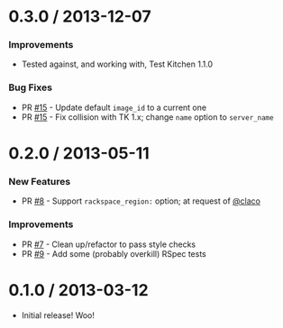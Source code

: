 # 0.3.0 / 2013-12-07

### Improvements

* Tested against, and working with, Test Kitchen 1.1.0

### Bug Fixes

* PR [#15][] - Update default `image_id` to a current one
* PR [#15][] - Fix collision with TK 1.x; change `name` option to `server_name`

# 0.2.0 / 2013-05-11

### New Features

* PR [#8][] - Support `rackspace_region:` option; at request of [@claco][]

### Improvements

* PR [#7][] - Clean up/refactor to pass style checks
* PR [#9][] - Add some (probably overkill) RSpec tests

# 0.1.0 / 2013-03-12

* Initial release! Woo!

[#15]: https://github.com/RoboticCheese/kitchen-rackspace/pull/15
[#9]: https://github.com/RoboticCheese/kitchen-rackspace/pull/9
[#8]: https://github.com/RoboticCheese/kitchen-rackspace/pull/8
[#7]: https://github.com/RoboticCheese/kitchen-rackspace/pull/7

[@claco]: https://github.com/claco
